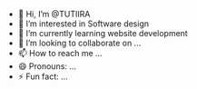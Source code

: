 - 👋 Hi, I’m @TUTIIRA
- 👀 I’m interested in Software design
- 🌱 I’m currently learning website development
- 💞️ I’m looking to collaborate on ...
- 📫 How to reach me ...
- 😄 Pronouns: ...
- ⚡ Fun fact: ...

<!---
TUTIIRA/TUTIIRA is a ✨ special ✨ repository because its `README.md` (this file) appears on your GitHub profile.
You can click the Preview link to take a look at your changes.
--->
